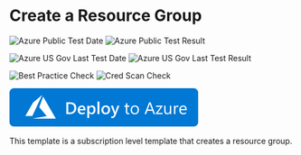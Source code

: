# Create a Resource Group

![Azure Public Test Date](https://azurequickstartsservice.blob.core.windows.net/badges/subscription-deployments/create-rg/PublicLastTestDate.svg)
![Azure Public Test Result](https://azurequickstartsservice.blob.core.windows.net/badges/subscription-deployments/create-rg/PublicDeployment.svg)

![Azure US Gov Last Test Date](https://azurequickstartsservice.blob.core.windows.net/badges/subscription-deployments/create-rg/FairfaxLastTestDate.svg)
![Azure US Gov Last Test Result](https://azurequickstartsservice.blob.core.windows.net/badges/subscription-deployments/create-rg/FairfaxDeployment.svg)

![Best Practice Check](https://azurequickstartsservice.blob.core.windows.net/badges/subscription-deployments/create-rg/BestPracticeResult.svg)
![Cred Scan Check](https://azurequickstartsservice.blob.core.windows.net/badges/subscription-deployments/create-rg/CredScanResult.svg)

[![Deploy To Azure](https://raw.githubusercontent.com/Azure/azure-quickstart-templates/master/1-CONTRIBUTION-GUIDE/images/deploytoazure.svg?sanitize=true)](https://portal.azure.com/#create/Microsoft.Template/uri/https%3A%2F%2Fgithub.com%2Fjfbabayaga%2Fazure-templates%2Fmain%2Fresourcegroup%2Fresourcegroup.json)


This template is a subscription level template that creates a resource group.
